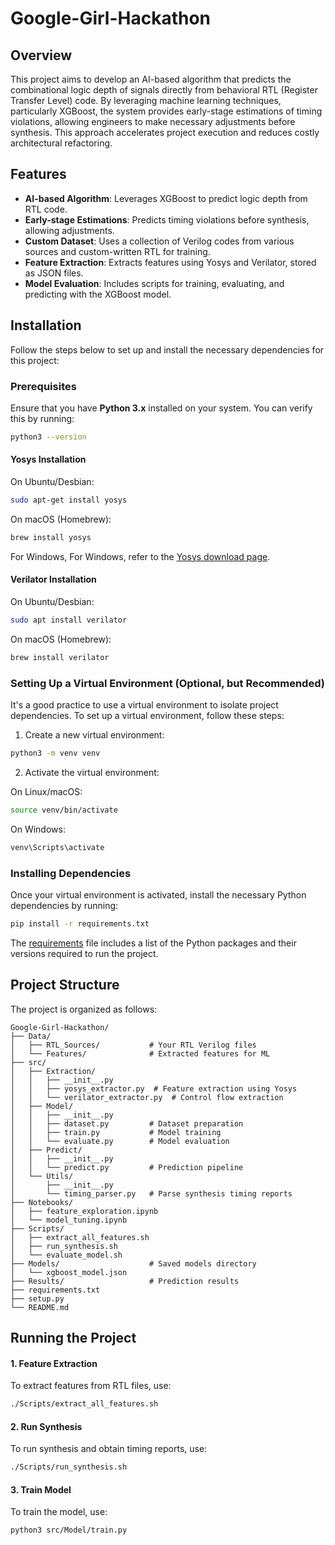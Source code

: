 # Google-Girl-Hackathon

## Overview

This project aims to develop an AI-based algorithm that predicts the combinational logic depth of signals directly from behavioral RTL (Register Transfer Level) code. By leveraging machine learning techniques, particularly XGBoost, the system provides early-stage estimations of timing violations, allowing engineers to make necessary adjustments before synthesis. This approach accelerates project execution and reduces costly architectural refactoring.

## Features

- **AI-based Algorithm**: Leverages XGBoost to predict logic depth from RTL code.
- **Early-stage Estimations**: Predicts timing violations before synthesis, allowing adjustments.
- **Custom Dataset**: Uses a collection of Verilog codes from various sources and custom-written RTL for training.
- **Feature Extraction**: Extracts features using Yosys and Verilator, stored as JSON files.
- **Model Evaluation**: Includes scripts for training, evaluating, and predicting with the XGBoost model.

## Installation

Follow the steps below to set up and install the necessary dependencies for this project:

### Prerequisites

Ensure that you have **Python 3.x** installed on your system. You can verify this by running:

```bash
python3 --version
```
#### Yosys Installation 

On Ubuntu/Desbian:
```bash
sudo apt-get install yosys
```
On macOS (Homebrew):
```bash
brew install yosys
```
For Windows, For Windows, refer to the [Yosys download page](https://yosyshq.net/yosys/download.html).

#### Verilator Installation 

On Ubuntu/Desbian:
```bash 
sudo apt install verilator
```

On macOS (Homebrew):
```bash
brew install verilator
```

### Setting Up a Virtual Environment (Optional, but Recommended)

It's a good practice to use a virtual environment to isolate project dependencies. To set up a virtual environment, follow these steps:

1. Create a new virtual environment:

```bash
python3 -m venv venv
```
2. Activate the virtual environment:
   
On Linux/macOS:
```bash
source venv/bin/activate
```
On Windows:
```bash
venv\Scripts\activate
```
### Installing Dependencies

Once your virtual environment is activated, install the necessary Python dependencies by running:
```bash
pip install -r requirements.txt
```
The [requirements](https://github.com/smritivs/Google-Girl-Hackathon/blob/main/requirements.txt) file includes a list of the Python packages and their versions required to run the project. 

## Project Structure

The project is organized as follows:
```plaintext
Google-Girl-Hackathon/
├── Data/
│   ├── RTL_Sources/           # Your RTL Verilog files
│   └── Features/              # Extracted features for ML
├── src/
│   ├── Extraction/
│   │   ├── __init__.py
│   │   ├── yosys_extractor.py  # Feature extraction using Yosys
│   │   └── verilator_extractor.py  # Control flow extraction
│   ├── Model/
│   │   ├── __init__.py
│   │   ├── dataset.py         # Dataset preparation
│   │   ├── train.py           # Model training
│   │   └── evaluate.py        # Model evaluation
│   ├── Predict/
│   │   ├── __init__.py
│   │   └── predict.py         # Prediction pipeline
│   └── Utils/
│       ├── __init__.py
│       └── timing_parser.py   # Parse synthesis timing reports
├── Notebooks/
│   ├── feature_exploration.ipynb
│   └── model_tuning.ipynb
├── Scripts/
│   ├── extract_all_features.sh
│   ├── run_synthesis.sh
│   └── evaluate_model.sh
├── Models/                    # Saved models directory
│   └── xgboost_model.json
├── Results/                   # Prediction results
├── requirements.txt
├── setup.py
└── README.md
```

## Running the Project 

#### 1. Feature Extraction
To extract features from RTL files, use:
```bash
./Scripts/extract_all_features.sh
```

#### 2. Run Synthesis 
To run synthesis and obtain timing reports, use:
```bash 
./Scripts/run_synthesis.sh
```

#### 3. Train Model 
To train the model, use:
```bash 
python3 src/Model/train.py
```
